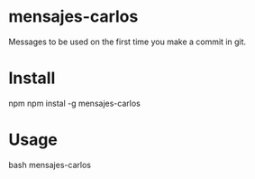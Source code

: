 # mensajes-carlos
Messages to be used on the first time you make a commit in git.  

# Install

npm
npm instal -g mensajes-carlos

# Usage
bash
mensajes-carlos